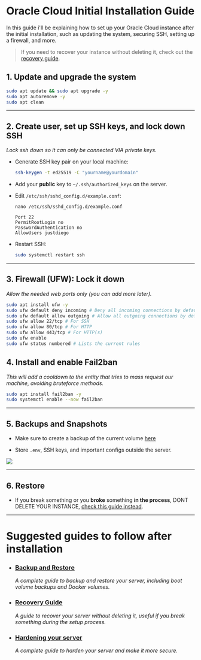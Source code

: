# Oracle Cloud Initial Installation Guide

In this guide i'll be explaining how to set up your Oracle Cloud instance after the initial installation, such as updating the system, securing SSH, setting up a firewall, and more.

> If you need to recover your instance without deleting it, check out the [recovery guide](recovery.md).

## 1. Update and upgrade the system

```bash
sudo apt update && sudo apt upgrade -y
sudo apt autoremove -y
sudo apt clean
```

----------

## 2. Create user, set up SSH keys, and lock down SSH
*Lock ssh down so it can only be connected VIA private keys.*

-   Generate SSH key pair on your local machine:
    
    ```bash
    ssh-keygen -t ed25519 -C "yourname@yourdomain"
    
    ```
    
-   Add your **public** key to `~/.ssh/authorized_keys` on the server.
    
-   Edit `/etc/ssh/sshd_config.d/example.conf`:
    ```
    nano /etc/ssh/sshd_config.d/example.conf
    ```    

    ```
    Port 22
    PermitRootLogin no
    PasswordAuthentication no
    AllowUsers justdiego
    
    ```
    
-   Restart SSH:
    
    ```bash
    sudo systemctl restart ssh
    ```
    

----------

## 3. Firewall (UFW): Lock it down

*Allow the needed web ports only (you can add more later).*

```bash
sudo apt install ufw -y
sudo ufw default deny incoming # Deny all incoming connections by default
sudo ufw default allow outgoing # Allow all outgoing connections by default
sudo ufw allow 22/tcp # For SSH
sudo ufw allow 80/tcp # For HTTP
sudo ufw allow 443/tcp # For HTTP(s)
sudo ufw enable
sudo ufw status numbered # Lists the current rules
```


## 4. Install and enable Fail2ban

*This will add a cooldown to the entity that tries to mass request our machine, avoiding bruteforce methods.*

```bash
sudo apt install fail2ban -y
sudo systemctl enable --now fail2ban
```
----------


## 5. Backups and Snapshots

-   Make sure to create a backup of the current volume [here](https://cloud.oracle.com/compute/instances) 
    
-   Store `.env`, SSH keys, and important configs outside the server.

![](https://imgur.com/jSEO16t.png)
    

----------

## 6. Restore

-   If you break something or you **broke** something **in the process**, DONT DELETE YOUR INSTANCE, [check this guide instead](./guides/initial-setup/README.md).
    
----------

# Suggested guides to follow after installation
- ### [Backup and Restore](./guides/backup/README.md)
    *A complete guide to backup and restore your server, including boot volume backups and Docker volumes.*

- ### [Recovery Guide](./guides/initial-setup/recovery.md)
    *A guide to recover your server without deleting it, useful if you break something during the setup process.*

- ### [Hardening your server](./guides/hardening/README.md)
    *A complete guide to harden your server and make it more secure.*
